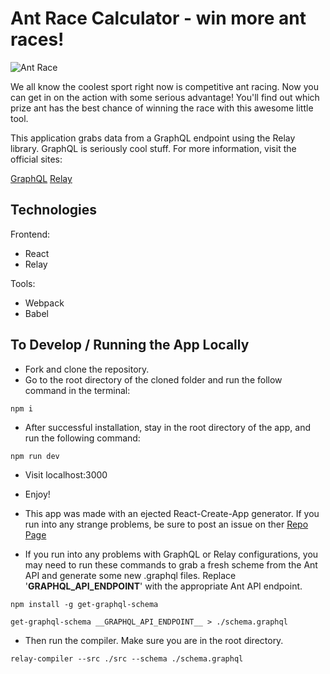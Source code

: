 # Ant Race Calculator - win more ant races!

![Ant Race](https://imgur.com/Ti2J6YX.png "Ant Race Alt")

We all know the coolest sport right now is competitive ant racing. Now you can get in on the action with some serious advantage! You'll find out which prize ant has the best chance of winning the race with this awesome little tool.

This application grabs data from a GraphQL endpoint using the Relay library. GraphQL is seriously cool stuff. For more information, visit the official sites:

[GraphQL](https://www.graphql.com/)
[Relay](https://facebook.github.io/relay/)

## Technologies

Frontend:
* React
* Relay

Tools:
* Webpack
* Babel

## To Develop / Running the App Locally

* Fork and clone the repository.
* Go to the root directory of the cloned folder and run the follow command in the terminal:
```
npm i 
```
* After successful installation, stay in the root directory of the app, and run the following command:

```
npm run dev
```
* Visit localhost:3000 

* Enjoy!

* This app was made with an ejected React-Create-App generator. If you run into any strange problems, be sure to post an issue on ther [Repo Page](https://github.com/facebookincubator/create-react-app)

* If you run into any problems with GraphQL or Relay configurations, you may need to run these commands to grab a fresh scheme from the Ant API and generate some new .graphql files. Replace '__GRAPHQL_API_ENDPOINT__' with the appropriate Ant API endpoint.

```
npm install -g get-graphql-schema 

get-graphql-schema __GRAPHQL_API_ENDPOINT__ > ./schema.graphql 
```
* Then run the compiler. Make sure you are in the root directory.

```
relay-compiler --src ./src --schema ./schema.graphql
```








